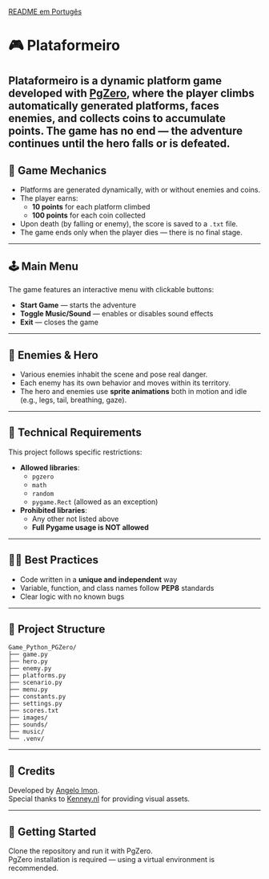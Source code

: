 [README em Portugês](https://github.com/AngeloImon/Game_Python_PGZero/edit/main/README.md)

# 🎮 Plataformeiro

**Plataformeiro** is a dynamic platform game developed with [PgZero](https://pygame-zero.readthedocs.io/en/stable/), where the player climbs automatically generated platforms, faces enemies, and collects coins to accumulate points. The game has no end — the adventure continues until the hero falls or is defeated.
---

## 🧠 Game Mechanics

- Platforms are generated dynamically, with or without enemies and coins.
- The player earns:
  - **10 points** for each platform climbed
  - **100 points** for each coin collected
- Upon death (by falling or enemy), the score is saved to a `.txt` file.
- The game ends only when the player dies — there is no final stage.

---

## 🕹️ Main Menu

The game features an interactive menu with clickable buttons:

- **Start Game** — starts the adventure  
- **Toggle Music/Sound** — enables or disables sound effects  
- **Exit** — closes the game

---

## 👾 Enemies & Hero

- Various enemies inhabit the scene and pose real danger.  
- Each enemy has its own behavior and moves within its territory.  
- The hero and enemies use **sprite animations** both in motion and idle (e.g., legs, tail, breathing, gaze).

---

## 🧱 Technical Requirements

This project follows specific restrictions:

- **Allowed libraries**:
  - `pgzero`
  - `math`
  - `random`
  - `pygame.Rect` (allowed as an exception)
- **Prohibited libraries**:
  - Any other not listed above
  - **Full Pygame usage is NOT allowed**

---

## 🧑‍💻 Best Practices

- Code written in a **unique and independent** way  
- Variable, function, and class names follow **PEP8** standards  
- Clear logic with no known bugs

---

## 📁 Project Structure
    Game_Python_PGZero/
    ├── game.py
    ├── hero.py
    ├── enemy.py
    ├── platforms.py
    ├── scenario.py
    ├── menu.py
    ├── constants.py
    ├── settings.py
    ├── scores.txt
    ├── images/
    ├── sounds/
    ├── music/
    └── .venv/

---

## 📝 Credits

Developed by [Angelo Imon](https://github.com/AngeloImon).  
Special thanks to [Kenney.nl](https://kenney.nl/assets/new-platformer-pack) for providing visual assets.

---

## 🚀 Getting Started

Clone the repository and run it with PgZero.  
PgZero installation is required — using a virtual environment is recommended.
